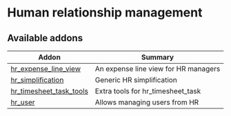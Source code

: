 Human relationship management
================================

[//]: # (addons)

Available addons
----------------
**Addon** | **Summary**
--- | ---
[hr_expense_line_view](hr_expense_line_view/) | An expense line view for HR managers
[hr_simplification](hr_simplification/) | Generic HR simplification
[hr_timesheet_task_tools](hr_timesheet_task_tools/) | Extra tools for hr_timesheet_task
[hr_user](hr_user/) | Allows managing users from HR
